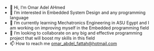 - 👋 Hi, I’m Omar Adel AHmed
- 👀 I’m interested in Embedded System Design and any programming language
- 🌱 I’m currently learning Mechatronics Engineering in ASU Egypt and I am working on improving myself in the Embedded programming field
- 💞️ I’m looking to collaborate on any big and effective programming project that will boost my skills in this field
- 📫 How to reach me omar_abdel_fattah@hotmail.com

<!---
omar-abdel-fattah/omar-abdel-fattah is a ✨ special ✨ repository because its `README.md` (this file) appears on your GitHub profile.
You can click the Preview link to take a look at your changes.
--->
